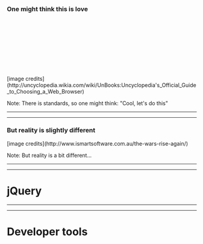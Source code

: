 ### One might think this is love

<!-- .slide: data-background="img/01/browsers-friends.jpg" data-background-size="auto 70%" -->

<br /><br />
<br /><br />
<br /><br />
<br /><br />

<!-- .element: class="source" --> [image credits](http://uncyclopedia.wikia.com/wiki/UnBooks:Uncyclopedia's_Official_Guide_to_Choosing_a_Web_Browser)

Note:
There is standards, so one might think: "Cool, let's do this"

---
---

### But reality is slightly different

<!-- .slide: data-background="img/01/browser-at-war.jpg" -->

<!-- .element: class="source" --> [image credits](http://www.ismartsoftware.com.au/the-wars-rise-again/)

Note:
But reality is a bit different...

---
---

jQuery
======

<!-- .slide: data-background="img/01/logo_jquery.png" data-background-size="auto 70%" class="hide-title" -->

---
---

Developer tools
===============

